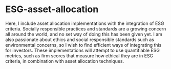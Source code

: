 # ESG-asset-allocation
Here, I include asset allocation implementations with the integration of ESG criteria. Socially responsible practices and standards are a growing concern all around the world, and no set way of doing this has been given yet. I am also passionate about ethics and social responsible standards such as environmental concerns, so I wish to find efficient ways of integrating this for investors.
These implementations will attempt to use quantifiable ESG metrics, such as firm scores that measure how ethical they are in ESG criteria, in combination with asset allocation techniques.  
